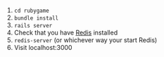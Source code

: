 1. `cd rubygame`
1. `bundle install`
1. `rails server`
1. Check that you have [Redis](https://redis.io/) installed
1. `redis-server` (or whichever way your start Redis)
1. Visit localhost:3000
